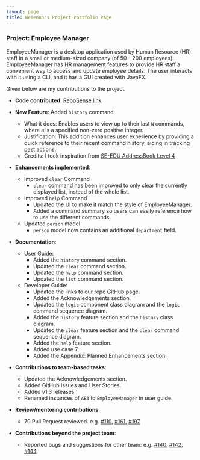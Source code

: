 ```yaml
---
layout: page
title: Weiennn's Project Portfolio Page
---
```


### Project: Employee Manager

EmployeeManager is a desktop application used by Human Resource (HR) staff in a small or medium-sized company (of 50 - 200 employees).
EmployeeManager has HR management features to provide HR staff a convenient way to access and update employee details.
The user interacts with it using a CLI, and it has a GUI created with JavaFX.

Given below are my contributions to the project.

* **Code contributed**: [RepoSense link](https://nus-cs2103-ay2324s1.github.io/tp-dashboard/?search=weiennn&breakdown=true)

* **New Feature**: Added `history` command.
  * What it does: Enables users to view up to their last `N` commands, where `N` is a specified non-zero positive integer.
  * Justification: This addition enhances user experience by providing a quick reference to their recent command history, aiding in tracking past actions.
  * Credits: I took inspiration from [SE-EDU AddressBook Level 4](https://github.com/se-edu/addressbook-level4)

* **Enhancements implemented**:
  * Improved `clear` Command
    * `clear` command has been improved to only clear the currently displayed list, instead of the whole list.
  * Improved `help` Command
    * Updated the UI to make it match the style of EmployeeManager.
    * Added a command summary so users can easily reference how to use the different commands.
  * Updated `person` model
    * `person` model now contains an additional `department` field.
    
* **Documentation**:
    * User Guide:
      * Added the `history` command section.
      * Updated the `clear` command section.
      * Updated the `help` command section.
      * Updated the `list` command section.
    * Developer Guide:
      * Updated the links to our repo GitHub page. 
      * Added the Acknowledgements section.
      * Updated the `logic` component class diagram and the `logic` command sequence diagram.
      * Added the `history` feature section and the `history` class diagram.
      * Updated the `clear` feature section and the `clear` command sequence diagram.
      * Added the `help` feature section.
      * Added use case 7.
      * Added the Appendix: Planned Enhancements section.

* **Contributions to team-based tasks**:
  * Updated the Acknowledgements section.
  * Added GitHub Issues and User Stories.
  * Added v1.3 releases.
  * Renamed instances of `AB3` to `EmployeeManager` in user guide.

* **Review/mentoring contributions**:
  * 70 Pull Request reviewed.
    e.g. [#110](https://github.com/AY2324S1-CS2103T-T14-1/tp/pull/110),
  [#161](https://github.com/AY2324S1-CS2103T-T14-1/tp/pull/161),
  [#197](https://github.com/AY2324S1-CS2103T-T14-1/tp/pull/197)

* **Contributions beyond the project team**:
  * Reported bugs and suggestions for other team:
  e.g. [#140](https://github.com/AY2324S1-CS2103-F13-2/tp/issues/140),
  [#142](https://github.com/AY2324S1-CS2103-F13-2/tp/issues/142),
  [#144](https://github.com/AY2324S1-CS2103-F13-2/tp/issues/144)
  
